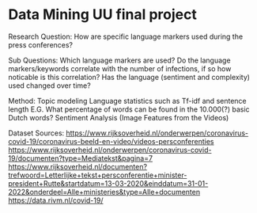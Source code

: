 # Data Mining UU final project

Research Question: How are specific language markers used during the press conferences?

Sub Questions:
Which language markers are used?
Do the language markers/keywords correlate with the number of infections, if so how noticable is this correlation?
Has the language (sentiment and complexity) used changed over time?

Method: 
Topic modeling
Language statistics such as Tf-idf and sentence length
E.G. What percentage of words can be found in the 10.000(?) basic Dutch words?
Sentiment Analysis
(Image Features from the Videos)

Dataset Sources:
https://www.rijksoverheid.nl/onderwerpen/coronavirus-covid-19/coronavirus-beeld-en-video/videos-persconferenties
https://www.rijksoverheid.nl/onderwerpen/coronavirus-covid-19/documenten?type=Mediatekst&pagina=7
https://www.rijksoverheid.nl/documenten?trefwoord=Letterlijke+tekst+persconferentie+minister-president+Rutte&startdatum=13-03-2020&einddatum=31-01-2022&onderdeel=Alle+ministeries&type=Alle+documenten
https://data.rivm.nl/covid-19/
